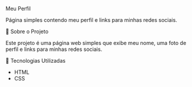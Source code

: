 Meu Perfil

Página simples contendo meu perfil e links para minhas redes sociais.

📌 Sobre o Projeto

Este projeto é uma página web simples que exibe meu nome, uma foto de perfil e links para minhas redes sociais.

🚀 Tecnologias Utilizadas

- HTML
- CSS
